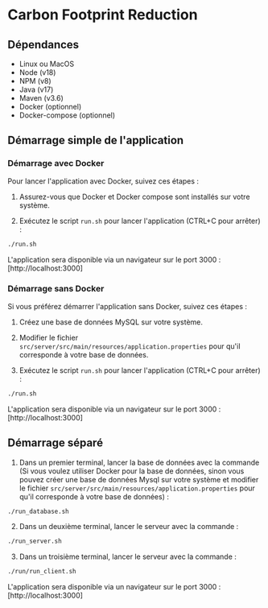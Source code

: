 # Carbon Footprint Reduction

## Dépendances

- Linux ou MacOS
- Node (v18)
- NPM (v8)
- Java (v17)
- Maven (v3.6)
- Docker (optionnel)
- Docker-compose (optionnel)

## Démarrage simple de l'application

### Démarrage avec Docker

Pour lancer l'application avec Docker, suivez ces étapes :

1. Assurez-vous que Docker et Docker compose sont installés sur votre système.

2. Exécutez le script `run.sh` pour lancer l'application (CTRL+C pour arrêter) :

```bash 
./run.sh
```

L'application sera disponible via un navigateur sur le port 3000 : [http://localhost:3000]


### Démarrage sans Docker

Si vous préférez démarrer l'application sans Docker, suivez ces étapes :

1. Créez une base de données MySQL sur votre système.

2. Modifier le fichier `src/server/src/main/resources/application.properties` pour qu'il corresponde à votre base de données.

3. Exécutez le script `run.sh` pour lancer l'application (CTRL+C pour arrêter) :

```bash 
./run.sh
```

L'application sera disponible via un navigateur sur le port 3000 : [http://localhost:3000]


## Démarrage séparé

1. Dans un premier terminal, lancer la base de données avec la commande (Si vous voulez utiliser Docker pour la base de données, sinon vous pouvez créer une base de données Mysql sur votre système et modifier le fichier `src/server/src/main/resources/application.properties` pour qu'il corresponde à votre base de données) : 

```bash 
./run_database.sh
```
2. Dans un deuxième terminal, lancer le serveur avec la commande : 

```bash 
./run_server.sh
```

3. Dans un troisième terminal, lancer le serveur avec la commande : 

```bash
./run/run_client.sh
```

L'application sera disponible via un navigateur sur le port 3000 : [http://localhost:3000]
